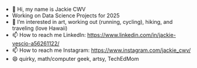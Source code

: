 - 👋 Hi, my name is Jackie CWV
- Working on Data Science Projects for 2025
- 👀 I’m interested in art, working out (running, cycling), hiking, and traveling (love Hawaii)
- 📫 How to reach me LinkedIn: https://www.linkedin.com/in/jackie-vescio-a56261122/
- 📫 How to reach me Instagram: https://www.instagram.com/jackie_cwv/
- 😄 quirky, math/computer geek, artsy, TechEdMom

<!---
jackiecwv/jackiecwv is a ✨ special ✨ repository because its `README.md` (this file) appears on your GitHub profile.
You can click the Preview link to take a look at your changes.
--->
